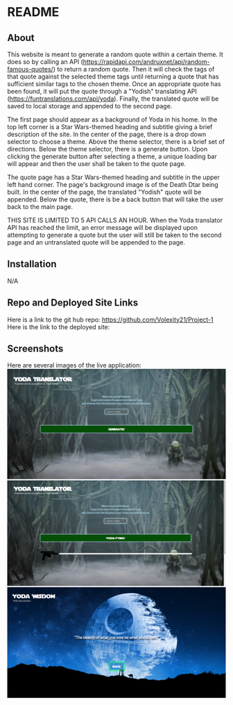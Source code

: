 # README

## About

This website is meant to generate a random quote within a certain theme. It does so by calling an API (https://rapidapi.com/andruxnet/api/random-famous-quotes/) to return a random quote. Then it will check the tags of that quote against the selected theme tags until returning a quote that has sufficient similar tags to the chosen theme. Once an appropriate quote has been found, it will put the quote through a "Yodish" translating API (https://funtranslations.com/api/yoda). Finally, the translated quote will be saved to local storage and appended to the second page. 

The first page should appear as a background of Yoda in his home. In the top left corner is a Star Wars-themed heading and subtitle giving a brief description of the site. In the center of the page, there is a drop down selector to choose a theme. Above the theme selector, there is a brief set of directions. Below the theme selector, there is a generate button. Upon clicking the generate button after selecting a theme, a unique loading bar will appear and then the user shall be taken to the quote page. 

The quote page has a Star Wars-themed heading and subtitle in the upper left hand corner. The page's background image is of the Death Dtar being built. In the center of the page, the translated "Yodish" quote will be appended. Below the quote, there is be a back button that will take the user back to the main page. 

THIS SITE IS LIMITED TO 5 API CALLS AN HOUR. When the Yoda translator API has reached the limit, an error message will be displayed upon attempting to generate a quote but the user will still be taken to the second page and an untranslated quote will be appended to the page.

## Installation

N/A

## Repo and Deployed Site Links

Here is a link to the git hub repo: https://github.com/Volexity21/Project-1
Here is the link to the deployed site:

## Screenshots
Here are several images of the live application:
![.](./assets/images/Screenshot%202022-12-16%20115124.png)
![.](./assets/images/Screenshot%202022-12-16%20115210.png)
![.](./assets/images/Screenshot%202022-12-16%20115155.png)
